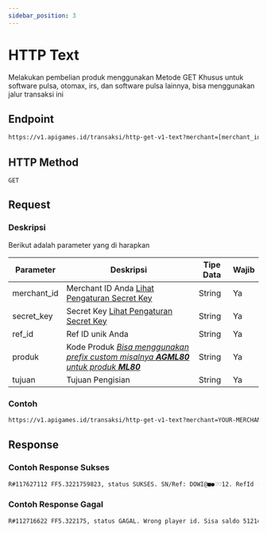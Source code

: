 ```yaml
---
sidebar_position: 3
---
```


# HTTP Text

Melakukan pembelian produk menggunakan Metode GET Khusus untuk software pulsa, otomax, irs, dan software pulsa lainnya, bisa menggunakan jalur transaksi ini

## Endpoint

```bash
https://v1.apigames.id/transaksi/http-get-v1-text?merchant=[merchant_id]&secret=[secret_key]&produk=[kode_produk]&tujuan=[tujuan]&ref=[ref_id]
```

## HTTP Method

```
GET
```

## Request

### Deskripsi

Berikut adalah parameter yang di harapkan

| Parameter   | Deskripsi                                                                                        | Tipe Data | Wajib |
| ----------- | ------------------------------------------------------------------------------------------------ | --------- | ----- |
| merchant_id | Merchant ID Anda [Lihat Pengaturan Secret Key](https://member.apigames.id/pengaturan/secret-key) | String    | Ya    |
| secret_key  | Secret Key [Lihat Pengaturan Secret Key](https://member.apigames.id/pengaturan/secret-key)       | String    | Ya    |
| ref_id      | Ref ID unik Anda                                                                                 | String    | Ya    |
| produk      | Kode Produk [_Bisa menggunakan prefix custom misalnya **AGML80** untuk produk **ML80**_](#)      | String    | Ya    |
| tujuan      | Tujuan Pengisian                                                                                 | String    | Ya    |

### Contoh

```bash
https://v1.apigames.id/transaksi/http-get-v1-text?merchant=YOUR-MERCHANT-IDsecret=YOUR-SECRET-KEY&produk=FF5&tujuan=5011314646&ref=TRX0002
```

## Response

### Contoh Response Sukses

```bash
R#117627112 FF5.3221759823, status SUKSES. SN/Ref: DOWI@■●♡♡12. RefId : 14472368765887161144. Sisa saldo 5121750
```

### Contoh Response Gagal


```bash
R#112716622 FF5.322175, status GAGAL. Wrong player id. Sisa saldo 5121475
```
